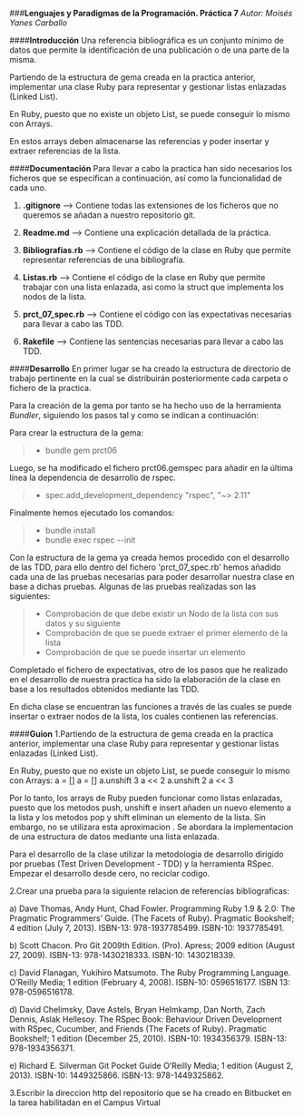 ###**Lenguajes y Paradigmas de la Programación. Práctica 7**
*Autor: Moisés Yanes Carballo*


####**Introducción**
Una referencia bibliográfica es un conjunto mínimo de datos que permite la identificación de una publicación o de una parte de la misma.

Partiendo de la estructura de gema creada en la practica anterior, implementar una clase Ruby para representar y gestionar listas enlazadas (Linked List).

En Ruby, puesto que no existe un objeto List, se puede conseguir lo mismo con Arrays.

En estos arrays deben almacenarse las referencias y poder insertar y extraer referencias de la lista.


####**Documentación**
Para llevar a cabo la practica han sido necesarios los ficheros que se especifican a continuación, así como la funcionalidad de cada uno.


1. **.gitignore** --> Contiene todas las extensiones de los ficheros que no queremos se añadan a nuestro repositorio git.

2. **Readme.md** --> Contiene una explicación detallada de la práctica. 

3. **Bibliografias.rb** --> Contiene el código de la clase en Ruby que permite representar referencias de una bibliografía.

4. **Listas.rb** --> Contiene el código de la clase en Ruby que permite trabajar con una lista enlazada, asi como la struct que implementa los nodos de la lista.
 
4. **prct_07_spec.rb** --> Contiene el código con las expectativas necesarias para llevar a cabo las TDD. 

5. **Rakefile** --> Contiene las sentencias necesarias para llevar a cabo las TDD.

####**Desarrollo**
En primer lugar se ha creado la estructura de directorio de trabajo pertinente en la cual se distribuirán posteriormente cada carpeta o fichero de la practica.

Para la creación de la gema por tanto se ha hecho uso de la herramienta *Bundler*, siguiendo los pasos tal y como se indican a continuación:

Para crear la estructura de la gema:
> - bundle gem prct06

Luego, se ha modificado el fichero prct06.gemspec para añadir en la última línea la dependencia de desarrollo de rspec.
> - spec.add_development_dependency "rspec", "~> 2.11"

Finalmente hemos ejecutado los comandos:
> - bundle install
> - bundle exec rspec --init

Con la estructura de la gema ya creada hemos procedido con el desarrollo de las TDD, para ello dentro del fichero 'prct_07_spec.rb' hemos añadido cada una de las pruebas necesarias para poder desarrollar nuestra clase en base a dichas pruebas. Algunas de las pruebas realizadas son las siguientes:
> - Comprobación de que debe existir un Nodo de la lista con sus datos y su siguiente
> - Comprobación de que se puede extraer el primer elemento de la lista
> - Comprobación de que se puede insertar un elemento

Completado el fichero de expectativas, otro de los pasos que he realizado en el desarrollo de nuestra practica ha sido la elaboración de la clase en base a los resultados obtenidos mediante las TDD. 

En dicha clase se encuentran las funciones a través de las cuales se puede insertar o extraer nodos de la lista, los cuales contienen las referencias.


####**Guion**
1.Partiendo de la estructura de gema creada en la practica anterior, implementar una clase Ruby para representar y gestionar listas enlazadas (Linked List).

En Ruby, puesto que no existe un objeto List, se puede conseguir lo mismo con Arrays:
a = [] a = []
a.unshift 3 a << 2
a.unshift 2 a << 3

Por lo tanto, los arrays de Ruby pueden funcionar como listas enlazadas, puesto que los metodos push, unshift e insert añaden un nuevo elemento a la lista y los metodos pop y shift eliminan un elemento de la lista. Sin embargo, no se utilizara esta aproximacion . Se abordara la implementacion de una estructura de datos mediante una lista enlazada.

Para el desarrollo de la clase utilizar la metodologia de desarrollo dirigido por pruebas (Test Driven Development - TDD) y la herramienta RSpec. Empezar el desarrollo desde cero, no reciclar codigo.

2.Crear una prueba para la siguiente relacion de referencias bibliograficas:

a) Dave Thomas, Andy Hunt, Chad Fowler. Programming Ruby 1.9 & 2.0: The Pragmatic Programmers’ Guide. (The Facets of Ruby). Pragmatic Bookshelf; 4 edition (July 7, 2013). ISBN-13: 978-1937785499. ISBN-10: 1937785491.

b) Scott Chacon. Pro Git 2009th Edition. (Pro). Apress; 2009 edition (August  27, 2009). ISBN-13: 978-1430218333. ISBN-10: 1430218339.

c) David Flanagan, Yukihiro Matsumoto. The Ruby Programming Language. O’Reilly Media; 1 edition (February 4, 2008). ISBN-10: 0596516177. ISBN 13: 978-0596516178.

d) David Chelimsky, Dave Astels, Bryan Helmkamp, Dan North, Zach Dennis, Aslak Hellesoy. The RSpec Book: Behaviour Driven Development with RSpec, Cucumber, and Friends (The Facets of Ruby). Pragmatic Bookshelf; 1 edition (December 25, 2010). ISBN-10: 1934356379. ISBN-13: 978-1934356371.

e) Richard E. Silverman Git Pocket Guide O’Reilly Media; 1 edition (August 2, 2013). ISBN-10: 1449325866. ISBN-13: 978-1449325862.

3.Escribir la direccion http del repositorio que se ha creado en Bitbucket en la tarea habilitadan en el Campus Virtual